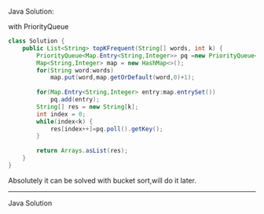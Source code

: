 Java Solution:

with PriorityQueue

```Java
class Solution {
    public List<String> topKFrequent(String[] words, int k) {
        PriorityQueue<Map.Entry<String,Integer>> pq =new PriorityQueue<>((o1,o2)->(o2.getValue()==o1.getValue()?o1.getKey().compareTo(o2.getKey()):o2.getValue()-o1.getValue()));
        Map<String,Integer> map = new HashMap<>();
        for(String word:words)
            map.put(word,map.getOrDefault(word,0)+1);
        
        for(Map.Entry<String,Integer> entry:map.entrySet())
            pq.add(entry);
        String[] res = new String[k];
        int index = 0;
        while(index<k) {
            res[index++]=pq.poll().getKey();
        }
        
        return Arrays.asList(res);
    }
}
```

Absolutely it can be solved with bucket sort,will do it later.

---

Java Solution